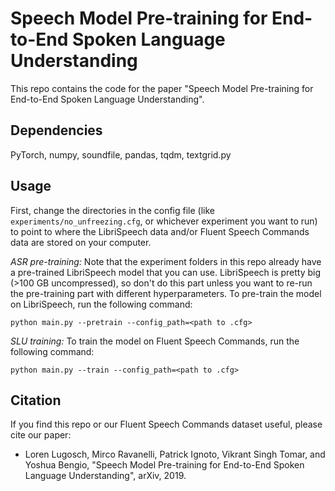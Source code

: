 # Speech Model Pre-training for End-to-End Spoken Language Understanding
This repo contains the code for the paper "Speech Model Pre-training for End-to-End Spoken Language Understanding".

## Dependencies
PyTorch, numpy, soundfile, pandas, tqdm, textgrid.py

## Usage
First, change the directories in the config file (like ```experiments/no_unfreezing.cfg```, or whichever experiment you want to run) to point to where the LibriSpeech data and/or Fluent Speech Commands data are stored on your computer.

_ASR pre-training:_ Note that the experiment folders in this repo already have a pre-trained LibriSpeech model that you can use. LibriSpeech is pretty big (>100 GB uncompressed), so don't do this part unless you want to re-run the pre-training part with different hyperparameters. To pre-train the model on LibriSpeech, run the following command:
```
python main.py --pretrain --config_path=<path to .cfg>
```

_SLU training:_ To train the model on Fluent Speech Commands, run the following command:
```
python main.py --train --config_path=<path to .cfg>
```

## Citation
If you find this repo or our Fluent Speech Commands dataset useful, please cite our paper:

- Loren Lugosch, Mirco Ravanelli, Patrick Ignoto, Vikrant Singh Tomar, and Yoshua Bengio, "Speech Model Pre-training for End-to-End Spoken Language Understanding", arXiv, 2019.
